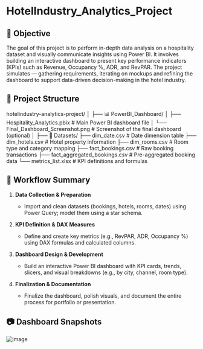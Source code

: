 # HotelIndustry_Analytics_Project

## 🎯 Objective
The goal of this project is to perform in-depth data analysis on a hospitality dataset and visually communicate insights using Power BI. It involves building an interactive dashboard to present key performance indicators (KPIs) such as Revenue, Occupancy %, ADR, and RevPAR. The project simulates — gathering requirements, iterating on mockups and refining the dashboard to support data-driven decision-making in the hotel industry.

## 📁 Project Structure
hotelindustry-analytics-project/
│
├── 📊 PowerBI_Dashboard/
│   ├── Hospitality_Analytics.pbix             # Main Power BI dashboard file
│   └── Final_Dashboard_Screenshot.png         # Screenshot of the final dashboard (optional)
│
├── 📂 Datasets/
    ├── dim_date.csv                           # Date dimension table
    ├── dim_hotels.csv                         # Hotel property information
    ├── dim_rooms.csv                          # Room type and category mapping
    ├── fact_bookings.csv                      # Raw booking transactions
    ├── fact_aggregated_bookings.csv           # Pre-aggregated booking data
    └── metrics_list.xlsx                      # KPI definitions and formulas

## 🚀 Workflow Summary
1. **Data Collection & Preparation**
    - Import and clean datasets (bookings, hotels, rooms, dates) using Power Query; model them using a star schema.

2. **KPI Definition & DAX Measures**
    - Define and create key metrics (e.g., RevPAR, ADR, Occupancy %) using DAX formulas and calculated columns.

3. **Dashboard Design & Development**
    - Build an interactive Power BI dashboard with KPI cards, trends, slicers, and visual breakdowns (e.g., by city, channel, room type).

4. **Finalization & Documentation**
    - Finalize the dashboard, polish visuals, and document the entire process for portfolio or presentation.

## 📷 Dashboard Snapshots
![image](https://github.com/user-attachments/assets/3695057d-161e-4c00-b242-044bc9cc6582)

